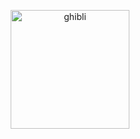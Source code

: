 <p  align="center">
<img  src="https://media.giphy.com/media/Mbq13NNZn0J7a/giphy.gif?cid=790b761167844d4788a2547daa934605f90eff7e37ede823&rid=giphy.gif&ct=g"  height="190" alt="ghibli">
</p>
